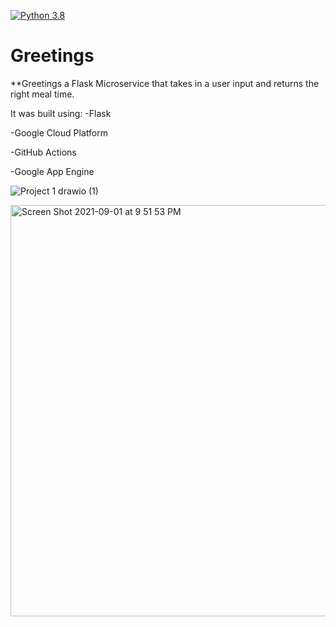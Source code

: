 [![Python 3.8](https://github.com/marlhakizi/Greetings/actions/workflows/main.yml/badge.svg)](https://github.com/marlhakizi/Greetings/actions/workflows/main.yml)
# Greetings



**Greetings a Flask Microservice that takes in a user input and returns the right meal time.

It was built using:
-Flask

-Google Cloud Platform

-GitHub Actions

-Google App Engine

![Project 1 drawio (1)](https://user-images.githubusercontent.com/47464258/136590620-b1ce4466-ce57-454a-808d-52e01bb1697c.png)

<img width="658" alt="Screen Shot 2021-09-01 at 9 51 53 PM" src="https://user-images.githubusercontent.com/47464258/131768717-5e3ef3e4-880a-4997-8688-5e6dfa0fba13.png">
